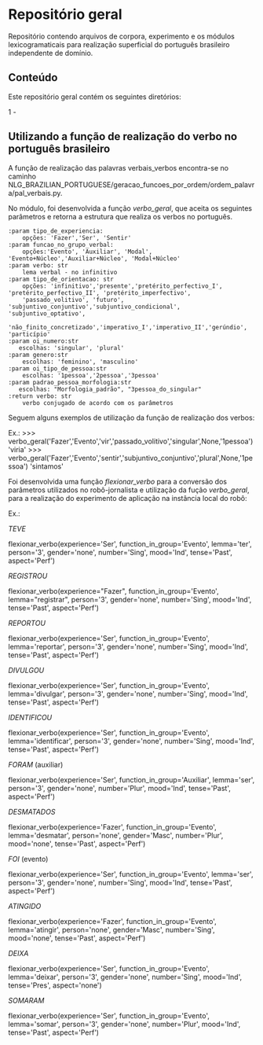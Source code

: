 # Repositório geral

Repositório contendo arquivos de corpora, experimento e os módulos lexicogramaticais para
realização superficial do português brasileiro independente de domínio.

## Conteúdo
Este repositório geral contém os seguintes diretórios:

1 - 


## Utilizando a função de realização do verbo no português brasileiro

A função de realização das palavras verbais_verbos encontra-se no caminho 
NLG_BRAZILIAN_PORTUGUESE/geracao_funcoes_por_ordem/ordem_palavra/pal_verbais.py.

No módulo, foi desenvolvida a função _verbo_geral_, que aceita os seguintes parâmetros e retorna a estrutura que realiza os verbos no português.

    :param tipo_de_experiencia:
        opções: 'Fazer','Ser', 'Sentir'
    :param funcao_no_grupo_verbal:
        opções:'Evento', 'Auxiliar', 'Modal', 'Evento+Núcleo','Auxiliar+Núcleo', 'Modal+Núcleo'
    :param verbo: str
        lema verbal - no infinitivo
    :param tipo_de_orientacao: str
        opções: 'infinitivo','presente','pretérito_perfectivo_I', 'pretérito_perfectivo_II', 'pretérito_imperfectivo',
        'passado_volitivo', 'futuro', 'subjuntivo_conjuntivo','subjuntivo_condicional', 'subjuntivo_optativo',
        'não_finito_concretizado','imperativo_I','imperativo_II','gerúndio', 'particípio'
    :param oi_numero:str
       escolhas: 'singular', 'plural'
    :param genero:str
        escolhas: 'feminino', 'masculino'
    :param oi_tipo_de_pessoa:str
        escolhas: '1pessoa','2pessoa','3pessoa'
    :param padrao_pessoa_morfologia:str
       escolhas: "Morfologia_padrão", "3pessoa_do_singular"
    :return verbo: str
        verbo conjugado de acordo com os parâmetros

Seguem alguns exemplos de utilização da função de realização dos verbos:

Ex.:
    >>> verbo_geral('Fazer','Evento','vir','passado_volitivo','singular',None,'1pessoa')
    'viria'
    >>> verbo_geral('Fazer','Evento','sentir','subjuntivo_conjuntivo','plural',None,'1pessoa')
    'sintamos'

Foi desenvolvida uma função _flexionar_verbo_ para a conversão dos parâmetros utilizados no 
robô-jornalista e utilização da fução _verbo_geral_, para a realização do experimento de aplicação 
na instância local do robô:

Ex.:


_TEVE_

flexionar_verbo(experience='Ser', function_in_group='Evento', lemma='ter', person='3', gender='none', number='Sing',
mood='Ind', tense='Past', aspect='Perf')

_REGISTROU_

flexionar_verbo(experience="Fazer", function_in_group='Evento', lemma="registrar", person='3', gender='none',
number='Sing', mood='Ind', tense='Past', aspect='Perf')

_REPORTOU_

flexionar_verbo(experience='Ser', function_in_group='Evento', lemma='reportar', person='3', gender='none', number='Sing',
mood='Ind', tense='Past', aspect='Perf')

_DIVULGOU_

flexionar_verbo(experience='Ser', function_in_group='Evento', lemma='divulgar', person='3', gender='none', number='Sing',
mood='Ind', tense='Past', aspect='Perf')

_IDENTIFICOU_

flexionar_verbo(experience='Ser', function_in_group='Evento', lemma='identificar', person='3', gender='none',
number='Sing', mood='Ind', tense='Past', aspect='Perf')

_FORAM_ (auxiliar)

flexionar_verbo(experience='Ser', function_in_group='Auxiliar', lemma='ser', person='3', gender='none', number='Plur',
mood='Ind', tense='Past', aspect='Perf')

_DESMATADOS_

flexionar_verbo(experience='Fazer', function_in_group='Evento', lemma='desmatar', person='none', gender='Masc',
number='Plur', mood='none', tense='Past', aspect='Perf')

_FOI_ (evento)

flexionar_verbo(experience='Ser', function_in_group='Evento', lemma='ser', person='3', gender='none', number='Sing',
mood='Ind', tense='Past', aspect='Perf')

_ATINGIDO_

flexionar_verbo(experience='Fazer', function_in_group='Evento', lemma='atingir', person='none', gender='Masc',
number='Sing', mood='none', tense='Past', aspect='Perf')

_DEIXA_

flexionar_verbo(experience='Ser', function_in_group='Evento', lemma='deixar', person='3', gender='none', number='Sing',
mood='Ind', tense='Pres', aspect='none')

_SOMARAM_

flexionar_verbo(experience='Ser', function_in_group='Evento', lemma='somar', person='3', gender='none', number='Plur',
mood='Ind', tense='Past', aspect='Perf')
